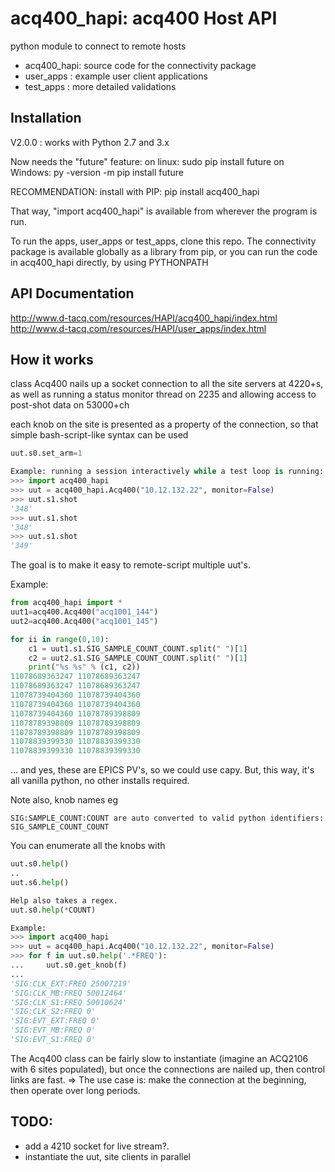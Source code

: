 # acq400_hapi: acq400 Host API

python module to connect to remote hosts

* acq400_hapi: source code for the connectivity package
* user_apps : example user client applications
* test_apps : more detailed validations

## Installation

V2.0.0 : works with Python 2.7 and 3.x

Now needs the "future" feature:
on linux:
    sudo pip install future
on Windows:
    py -version -m pip install future

RECOMMENDATION: install with PIP:
pip install acq400_hapi

That way, "import acq400_hapi" is available from wherever the program is run.

To run the apps, user_apps or test_apps, clone this repo.
The connectivity package is available globally as a library from pip, or you can
run the code in acq400_hapi directly, by using PYTHONPATH

## API Documentation
http://www.d-tacq.com/resources/HAPI/acq400_hapi/index.html
http://www.d-tacq.com/resources/HAPI/user_apps/index.html



## How it works

class Acq400 nails up a socket connection to all the site servers at 4220+s,
as well as running a status monitor thread on 2235 and 
allowing access to post-shot data on 53000+ch

each knob on the site is presented as a property of the connection, so that 
simple bash-script-like syntax can be used

```python
uut.s0.set_arm=1

Example: running a session interactively while a test loop is running:
>>> import acq400_hapi
>>> uut = acq400_hapi.Acq400("10.12.132.22", monitor=False)
>>> uut.s1.shot
'348'
>>> uut.s1.shot
'348'
>>> uut.s1.shot
'349'
```

The goal is to make it easy to remote-script multiple uut's.

Example:
```python
from acq400_hapi import *
uut1=acq400.Acq400("acq1001_144")
uut2=acq400.Acq400("acq1001_145")

for ii in range(0,10):
	c1 = uut1.s1.SIG_SAMPLE_COUNT_COUNT.split(" ")[1]
	c2 = uut2.s1.SIG_SAMPLE_COUNT_COUNT.split(" ")[1]
	print("%s %s" % (c1, c2))
11078689363247 11078689363247
11078689363247 11078689363247
11078739404360 11078739404360
11078739404360 11078739404360
11078739404360 11078789398809
11078789398809 11078789398809
11078789398809 11078789398809
11078839399330 11078839399330
11078839399330 11078839399330
```

... and yes, these are EPICS PV's, so we could use capy.
But, this way, it's all vanilla python, no other installs required.

Note also, knob names eg
```text
SIG:SAMPLE_COUNT:COUNT are auto converted to valid python identifiers:
SIG_SAMPLE_COUNT_COUNT
```
You can enumerate all the knobs with
```python
uut.s0.help()
..
uut.s6.help()

Help also takes a regex.
uut.s0.help(*COUNT)

Example:
>>> import acq400_hapi
>>> uut = acq400_hapi.Acq400("10.12.132.22", monitor=False)
>>> for f in uut.s0.help('.*FREQ'):
...     uut.s0.get_knob(f)
... 
'SIG:CLK_EXT:FREQ 25007219'
'SIG:CLK_MB:FREQ 50012464'
'SIG:CLK_S1:FREQ 50010624'
'SIG:CLK_S2:FREQ 0'
'SIG:EVT_EXT:FREQ 0'
'SIG:EVT_MB:FREQ 0'
'SIG:EVT_S1:FREQ 0'
```

The Acq400 class can be fairly slow to instantiate
(imagine an ACQ2106 with 6 sites populated), but once the connections are 
nailed up, then control links are fast. 
=> The use case is: make the connection at the beginning, then operate over
long periods.

## TODO:
* add a 4210 socket for live stream?. 
* instantiate the uut, site clients in parallel


